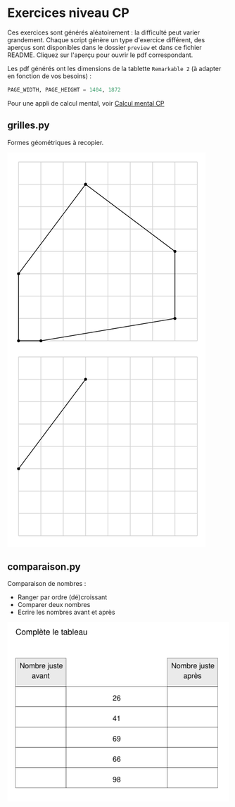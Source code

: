 # Exercices niveau CP

Ces exercices sont générés aléatoirement : la difficulté peut varier grandement. Chaque script génère un type d'exercice différent, des aperçus sont disponibles dans le dossier `preview` et dans ce fichier README. Cliquez sur l'aperçu pour ouvrir le pdf correspondant.

Les pdf générés ont les dimensions de la tablette `Remarkable 2` (à adapter en fonction de vos besoins) :

```python
PAGE_WIDTH, PAGE_HEIGHT = 1404, 1872
```


Pour une appli de calcul mental, voir [Calcul mental CP](https://alexisflesch.github.io/calcul/)
## grilles.py

Formes géométriques à recopier.

[![Aperçu](preview/grilles.png)](preview/grilles.pdf)


## comparaison.py

Comparaison de nombres :
- Ranger par ordre (dé)croissant
- Comparer deux nombres
- Ecrire les nombres avant et après

[![Aperçu](preview/comparaison.png)](preview/comparaison.pdf)